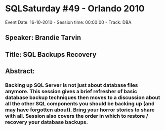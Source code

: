 # SQLSaturday #49 - Orlando 2010
Event Date: 16-10-2010 - Session time: 00:00:00 - Track: DBA
## Speaker: Brandie Tarvin
## Title: SQL Backups  Recovery
## Abstract:
### Backing up SQL Server is not just about database files anymore. This session gives a brief refresher of basic database backup techniques then moves to a discussion about all the other SQL components you should be backing up (and may have forgotten about). Bring your horror stories to share with all. Session also covers the order in which to restore / recovery your database backups.
